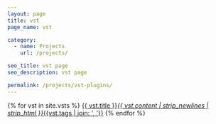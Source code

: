 ```yaml
---
layout: page
title: vst
page_name: vst

category:
  - name: Projects
    url: /projects/

seo_title: vst page
seo_description: vst page

permalink: /projects/vst-plugins/
---
```


{% for vst in site.vsts %}
<a class="post-list-item" href="{{site.baseurl}}{{ vst.permalink }}"><i class="fa fa-angle-right"></i> <span> {{ vst.title }}</span><cite>{{ vst.content | strip_newlines | strip_html }}</cite><tags>{{vst.tags | join: ', '}}</tags></a>
{% endfor %}
